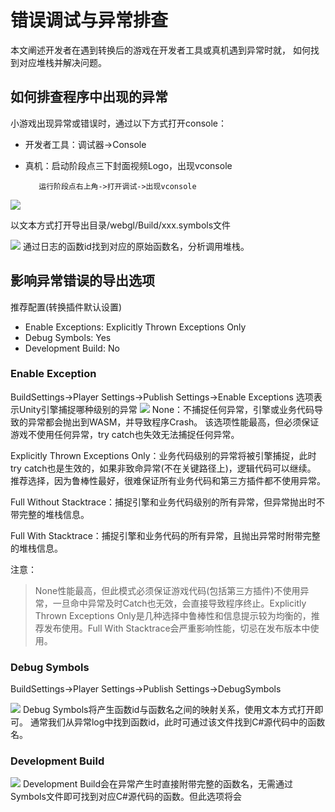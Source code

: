 # 错误调试与异常排查

本文阐述开发者在遇到转换后的游戏在开发者工具或真机遇到异常时就， 如何找到对应堆栈并解决问题。
## 如何排查程序中出现的异常
小游戏出现异常或错误时，通过以下方式打开console：
- 开发者工具：调试器->Console
- 真机：启动阶段点三下封面视频Logo，出现vconsole

         运行阶段点右上角->打开调试->出现vconsole

<image src='../image/debugexception4.png'/>

以文本方式打开导出目录/webgl/Build/xxx.symbols文件

<image src='../image/debugexception5.png'/>
通过日志的函数id找到对应的原始函数名，分析调用堆栈。


## 影响异常错误的导出选项
推荐配置(转换插件默认设置)

- Enable Exceptions: Explicitly Thrown Exceptions Only
- Debug Symbols: Yes
- Development Build: No

### Enable Exception
BuildSettings->Player Settings->Publish Settings->Enable Exceptions
选项表示Unity引擎捕捉哪种级别的异常
<image src='../image/debugexception1.png'/>
None：不捕捉任何异常，引擎或业务代码导致的异常都会抛出到WASM，并导致程序Crash。 该选项性能最高，但必须保证游戏不使用任何异常，try catch也失效无法捕捉任何异常。

Explicitly Thrown Exceptions Only：业务代码级别的异常将被引擎捕捉，此时try catch也是生效的，如果非致命异常(不在关键路径上)，逻辑代码可以继续。
推荐选择，因为鲁棒性最好，很难保证所有业务代码和第三方插件都不使用异常。

Full Without Stacktrace：捕捉引擎和业务代码级别的所有异常，但异常抛出时不带完整的堆栈信息。

Full With Stacktrace：捕捉引擎和业务代码的所有异常，且抛出异常时附带完整的堆栈信息。

注意：
> None性能最高，但此模式必须保证游戏代码(包括第三方插件)不使用异常，一旦命中异常及时Catch也无效，会直接导致程序终止。Explicitly Thrown Exceptions Only是几种选择中鲁棒性和信息提示较为均衡的，推荐发布使用。Full With Stacktrace会严重影响性能，切忌在发布版本中使用。

### Debug Symbols
BuildSettings->Player Settings->Publish Settings->DebugSymbols

<image src='../image/debugexception3.png'/>
Debug Symbols将产生函数id与函数名之间的映射关系，使用文本方式打开即可。 通常我们从异常log中找到函数id，此时可通过该文件找到C#源代码中的函数名。


### Development Build
<image src='../image/debugexception2.png'/>
Development Build会在异常产生时直接附带完整的函数名，无需通过Symbols文件即可找到对应C#源代码的函数。但此选项将会





